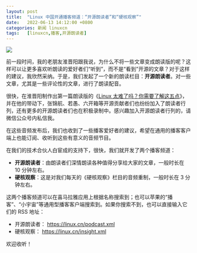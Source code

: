 ```yaml
---
layout: post
title:	"Linux 中国开通播客频道：“开源朗读者”和“硬核观察”"
date:	2022-06-13 14:12:00 +0800 
categories:	新闻 linuxcn 
tags:	[linuxcn,播客,开源朗读者]
---
```



![](/Asserts/Images//attachment/album/202206/13/141209r6jocwyw2tj2j5ws.jpg)


前一段时间，我的老朋友淮晋阳跟我说，为什么不将一些文章变成朗读版的呢？这样可以让更多喜欢听朗读的爱好者们“听到”，而不是“看到”开源的文章？对于这样的建议，我欣然采纳。于是，我们发起了一个新的朗读栏目：**开源朗读者**。对一些文章，尤其是一些评论性的文章，进行了朗读配音。


很快，在淮晋阳制作出第一篇朗读版的《[Linux 太难了吗？你需要了解这五点](/article-14429-1.html)》，并在他的带动下，张锦航、若愚、六开箱等开源贡献者们也纷纷加入了朗读者行列，还有更多的开源朗读者们也在积极录制中。感兴趣加入开源朗读者行列的，请微信公众号内私信我。


在这些音频发布后，我们也收到了一些播客爱好者的建议，希望在通用的播客客户端上也能订阅、收听到这些有意义的音频节目。


在我们的技术合伙人白宦成的支持下，很快，我们就开发了两个播客频道：


* **开源朗读者**：由朗读者们深情朗读各种值得分享给大家的文章，一般时长在 10 分钟左右。
* **硬核观察**：这是对我们每天的《硬核观察》栏目的音频重制，一般时长在 3 分钟左右。


这两个播客频道可以在喜马拉雅应用上根据名称搜索到；也可以苹果的“播客”、“小宇宙”等通用型播客客户端搜索到。如果你搜索不到，也可以直接输入它们的 RSS 地址：


* 开源朗读者： <https://linux.cn/podcast.xml>
* 硬核观察： <https://linux.cn/insight.xml>


欢迎收听！
